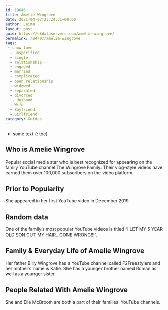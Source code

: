 ```yaml
---
id: 19646
title: Amelie Wingrove
date: 2021-04-07T23:24:31+00:00
author: Laima
layout: post
guid: https://ukdataservers.com/amelie-wingrove/
permalink: /04/07/amelie-wingrove
tags:
 - show love
  - unspecified
  - single
  - relationship
  - engaged
  - married
  - complicated
  - open relationship
  - widowed
  - separated
  - divorced
   - Husband
  - Wife
  - Boyfriend
  - Girlfriend
category: Guides
---
```


* some text
{: toc}


## Who is Amelie Wingrove
                  
                  
                  
Popular social media star who is best recognized for appearing on the family YouTube channel The Wingrove Family. Their vlog-style videos have earned them over 100,000 subscribers on the video platform. 
                  
              
            
              
            
                
                
                
## Prior to Popularity
                  
                  
                  
She appeared in her first YouTube video in December 2019. 
                  
              
            
              
            
                
                
                
## Random data
                  
                  
                  
One of the family&#8217;s most popular YouTube videos is titled &#8220;I LET MY 5 YEAR OLD SON CUT MY HAIR&#8230;GONE WRONG!!!&#8221;.
                  
              
            
              
            
                
                
                
## Family & Everyday Life of Amelie Wingrove
                  
                  
                  
Her father Billy Wingrove has a YouTube channel called F2Freestylers and her mother&#8217;s name is Katie. She has a younger brother named Roman as well as a younger sister.
                  
              
            
              
            
                
                
                
## People Related With Amelie Wingrove
                  
                  
                  
She and Elle McBroom are both a part of their families&#8217; YouTube channels. 
                  
              
            
              
            
                
              
            
              
              
            
            
              
            
          
          
          